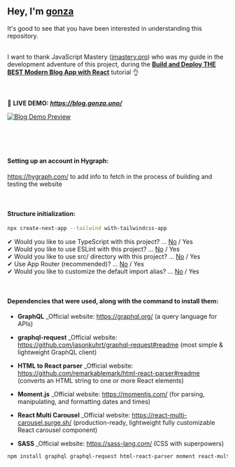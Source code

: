 ## Hey, I'm **[gonza](https://www.gonza.uno/)**
It's good to see that you have been interested in understanding this repository.<br><br>



I want to thank JavaScript Mastery ([jmastery.pro](https://www.jsmastery.pro/)) 
who was my guide in the development adventure of this project, 
during the **[Build and Deploy THE BEST Modern Blog App with React](https://www.youtube.com/watch?v=HYv55DhgTuA)** tutorial 👌<br><br><br>



📌 **LIVE DEMO: _https://blog.gonza.uno/_**

[![Blog Demo Preview](https://i.postimg.cc/VLyvZQVP/demo-preview.png)](https://i.postimg.cc/VLyvZQVP/demo-preview.png)

<br><br><br>





#### Setting up an account in Hygraph:
https://hygraph.com/ 
to add info to fetch in the process of building and testing the website

<br>

#### Structure initialization:
```bash
npx create-next-app --tailwind with-tailwindcss-app
```
✔ Would you like to use TypeScript with this project? … <u>No</u> / Yes<br>
✔ Would you like to use ESLint with this project? … <u>No</u> / Yes<br>
✔ Would you like to use src/ directory with this project? … <u>No</u> / Yes<br>
✔ Use App Router (recommended)? … <u>No</u> / Yes<br>
✔ Would you like to customize the default import alias? … <u>No</u> / Yes

<br>

#### Dependencies that were used, along with the command to install them:

* **GraphQL**
_Official website: https://graphql.org/ (a query language for APIs)

* **graphql-request**
_Official website: https://github.com/jasonkuhrt/graphql-request#readme (most simple & lightweight GraphQL client)

* **HTML to React parser**
_Official website: https://github.com/remarkablemark/html-react-parser#readme (converts an HTML string to one or more React elements)

* **Moment.js**
_Official website: https://momentjs.com/ (for parsing, manipulating, and formatting dates and times)

* **React Multi Carousel**
_Official website: https://react-multi-carousel.surge.sh/ (production-ready, lightweight fully customizable React carousel component)

* **SASS**
_Official website: https://sass-lang.com/ (CSS with superpowers)

```bash
npm install graphql graphql-request html-react-parser moment react-multi-carousel sass
```
